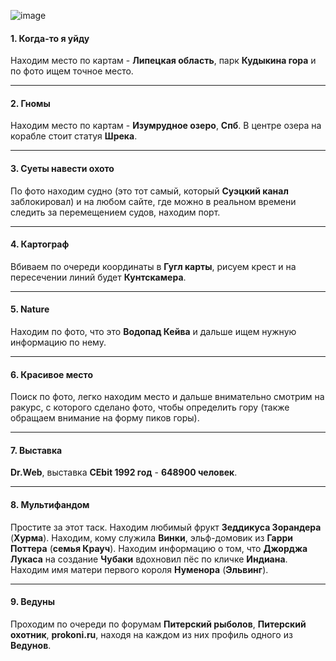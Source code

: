 ![image](https://github.com/user-attachments/assets/118d89dc-656b-42b1-b772-cfb7a9add179)

#### 1. Когда-то я уйду

Находим место по картам - **Липецкая область**, парк **Кудыкина гора** и по фото ищем точное место.

---

#### 2. Гномы

Находим место по картам - **Изумрудное озеро**, **Спб**. В центре озера на корабле стоит статуя **Шрека**.

---

#### 3. Суеты навести охото

По фото находим судно (это тот самый, который **Суэцкий канал** заблокировал) и на любом сайте, где можно в реальном времени следить за перемещением судов, находим порт.

---

#### 4. Картограф

Вбиваем по очереди координаты в **Гугл карты**, рисуем крест и на пересечении линий будет **Кунтскамера**.

---

#### 5. Nature

Находим по фото, что это **Водопад Кейва** и дальше ищем нужную информацию по нему.

---

#### 6. Красивое место

Поиск по фото, легко находим место и дальше внимательно смотрим на ракурс, с которого сделано фото, чтобы определить гору (также обращаем внимание на форму пиков горы).

---

#### 7. Выставка

**Dr.Web**, выставка **CEbit 1992 год** - **648900 человек**.

---

#### 8. Мультифандом

Простите за этот таск. Находим любимый фрукт **Зеддикуса Зорандера** (**Хурма**). Находим, кому служила **Винки**, эльф-домовик из **Гарри Поттера** (**семья Крауч**). Находим информацию о том, что **Джорджа Лукаса** на создание **Чубаки** вдохновил пёс по кличке **Индиана**. Находим имя матери первого короля **Нуменора** (**Эльвинг**).

---

#### 9. Ведуны

Проходим по очереди по форумам **Питерский рыболов**, **Питерский охотник**, **prokoni.ru**, находя на каждом из них профиль одного из **Ведунов**.
